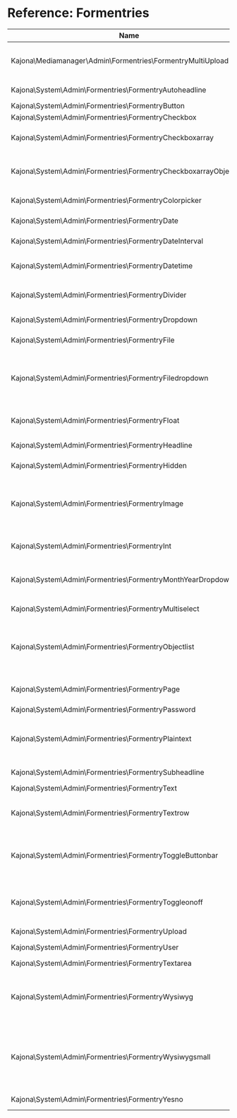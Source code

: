 Reference: Formentries
====


| Name                                                              | Since      |  Description               |
| ----------------------------------------------------------------- | ---------- | -------------------------- |
| Kajona\Mediamanager\Admin\Formentries\FormentryMultiUpload        | 7.0        | Provides a multi-upload field for a single form. Multiple entries on a single form are supported.   |
| Kajona\System\Admin\Formentries\FormentryAutoheadline             | 4.5        | Generates a headline out of a properties' value   |
| Kajona\System\Admin\Formentries\FormentryButton	                | 4.3        | A simple button element |
| Kajona\System\Admin\Formentries\FormentryCheckbox	                | 4.0        | Simple checkbox element |
| Kajona\System\Admin\Formentries\FormentryCheckboxarray	        | 4.8        | Renders a list of objects as an array of checkboxes, e.g. assignments |
| Kajona\System\Admin\Formentries\FormentryCheckboxarrayObjectList  | 5.1        | Renders a standard table containing a checkbox and the display name of the object |
| Kajona\System\Admin\Formentries\FormentryColorpicker              | 6.5        | Input field with color-picker |
| Kajona\System\Admin\Formentries\FormentryDate                     | 4.1        | Date-Input with date-picker |
| Kajona\System\Admin\Formentries\FormentryDateInterval             | 6.5        | Provides an input to enter a date interval |
| Kajona\System\Admin\Formentries\FormentryDatetime                 | 4.1        | Like Date but with two inputs to set a time (HH:MM), too |
| Kajona\System\Admin\Formentries\FormentryDivider                  | 4.0        | Graphical element to separate form-entries from each other |
| Kajona\System\Admin\Formentries\FormentryDropdown	                | 4.0        | Dropdown of values, one value is selectable |
| Kajona\System\Admin\Formentries\FormentryFile                     | 4.0        | File-Input field to upload a file |
| Kajona\System\Admin\Formentries\FormentryFiledropdown             | 4.7        | A dropdown to select a file from a list of files in a given folder. The folder is passed using the annotation@fieldSourceDir (e.g. /project/images) |
| Kajona\System\Admin\Formentries\FormentryFloat                    | 4.4        | Allows the input of a formatted float value, full i18n support |
| Kajona\System\Admin\Formentries\FormentryHeadline                 | 4.0        | Headline-Element to group formentries (h2) |
| Kajona\System\Admin\Formentries\FormentryHidden                   | 4.0        | Hidden element to pass additional values |
| Kajona\System\Admin\Formentries\FormentryImage                    | 4.0        | An image-selector, linking the mediamanager module and includes the direct cropping and image-editing of the selected value |
| Kajona\System\Admin\Formentries\FormentryInt                      | 6.2        | Allows the input of a formatted int value, full i18n support |
| Kajona\System\Admin\Formentries\FormentryMonthYearDropdown        | 4.4        | Renders two dropdown boxes in order to change date, one for the month, the other for the year. |
| Kajona\System\Admin\Formentries\FormentryMultiselect              | 4.2        | List of values, many are selectable |
| Kajona\System\Admin\Formentries\FormentryObjectlist               | 4.7        | For properties of type @objectlist. Makes the assigned objects visible in the form with the possbility to add and remove assignments |
| Kajona\System\Admin\Formentries\FormentryPage                     | 4.0        | Page-Selctor, text-input with autocomplete and select-popup |
| Kajona\System\Admin\Formentries\FormentryPassword                 | 4.0        | Password input field |
| Kajona\System\Admin\Formentries\FormentryPlaintext                | 4.3        | Use this formentry to inject plaintext into the html-output. May be used to add js-script tags and code. |
| Kajona\System\Admin\Formentries\FormentrySubheadline              | 4.7        | Headline-Element to nest headlines  |
| Kajona\System\Admin\Formentries\FormentryText                     | 4.0        | Text-input field, single line |
| Kajona\System\Admin\Formentries\FormentryTextrow                  | 4.3        | Formentry useable as a graphical element, adds a line or paragaph of text to the current output. |
| Kajona\System\Admin\Formentries\FormentryToggleButtonbar          | 4.7        | Returns a toggle button bar which can be used in the same way as an multiselect but with better useability |
| Kajona\System\Admin\Formentries\FormentryToggleonoff              | 4.4        | A graphical on/off toggle switch. Same behaviour as a checkbox but with a more user-friendly appearance. |
| Kajona\System\Admin\Formentries\FormentryUpload                   | 4.5        | A simple file-upload entry |
| Kajona\System\Admin\Formentries\FormentryUser                     | 4.2        | User-selector with auto-complete |
| Kajona\System\Admin\Formentries\FormentryTextarea                 | 4.0        | Text-input field, multiline |
| Kajona\System\Admin\Formentries\FormentryWysiwyg                  | 4.3        | Complex text-editor with markup options, full option set. Pass a different config / option set by using the @wysiwygConfig annotation. |
| Kajona\System\Admin\Formentries\FormentryWysiwygsmall             | 4.0        | Complex text-editor with markup options, reduced option set. Deprecated in favour of wysiwyg in combination with the @wysiwygConfig annotation. |
| Kajona\System\Admin\Formentries\FormentryYesno                    | 4.0        | Dropdown prefilled with yes / no |


